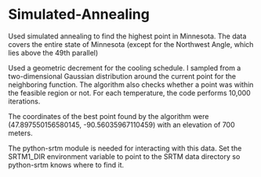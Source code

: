 # Simulated-Annealing
Used simulated annealing to find the highest point in Minnesota. The data covers the entire state of Minnesota (except for the Northwest Angle, which lies above the 49th parallel)

Used a geometric decrement for the cooling schedule. I sampled from a two-dimensional Gaussian distribution around the current point for the neighboring function. The algorithm also checks whether a point was within the feasible region or not. For each temperature, the code performs 10,000 iterations. 

The coordinates of the best point found by the algorithm were (47.897550156580145, -90.56035967110459) with an elevation of 700 meters.

The python-srtm module is needed for interacting with this data. Set the SRTM1_DIR environment variable to point to the SRTM data directory so python-srtm knows where to find it.
